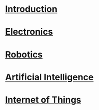 # [Introduction](intro.md)
# [Electronics](electronics.md)
# [Robotics](robotics.md)
# [Artificial Intelligence](ai.md)
# [Internet of Things](iot.md)
